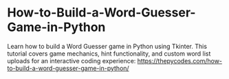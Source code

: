 # How-to-Build-a-Word-Guesser-Game-in-Python
Learn how to build a Word Guesser game in Python using Tkinter. This tutorial covers game mechanics, hint functionality, and custom word list uploads for an interactive coding experience:
https://thepycodes.com/how-to-build-a-word-guesser-game-in-python/
